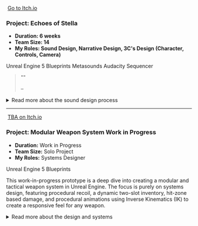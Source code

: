 <div class="project-card">

  <div class="project-flex-container">
    <div class="project-image-column">
      <img src="{{ '/Images/Gp3.jpg' | relative_url }}" alt="">
      <a href="" class="itchio-link" target="_blank" rel="noopener noreferrer">
        <i class="fa-brands fa-itch-io"></i> Go to Itch.io
      </a>
    </div>
    <div class="project-text-column">
      <h3>Project: Echoes of Stella</h3>
      <div class="project-meta">
        <ul>
          <li><strong>Duration: 6 weeks </strong> </li>
          <li><strong>Team Size: 14 </strong> </li>
          <li><strong>My Roles: Sound Design, Narrative Design, 3C's Design (Character, Controls, Camera)</strong> </li>
        </ul>
      </div> 
      <div class="project-tools-summary">
  <span class="tool-tag"><i class="fa-brands fa-unreal"></i> Unreal Engine 5</span>
  <span class="tool-tag"><i class="fa-solid fa-diagram-project"></i> Blueprints</span>
  <span class="tool-tag"><i class="fa-solid fa-wave-square"></i> Metasounds</span>
  <span class="tool-tag"><i class="fa-solid fa-wave-square"></i> Audacity</span>
  <span class="tool-tag"><i class="fa-solid fa-film"></i> Sequencer</span>
</div>
      <p></p>  
      <blockquote class="testimonial">
        <p>""</p>
        <cite>– </cite>
      </blockquote>
    </div>
  </div>

  <div class="project-details-row">
    <details>
      <summary>Read more about the sound design process</summary>
      <div class="details-content">
        <div class="process-stage">
          <h3>3C's Design </h3>
          <div class="stage-content-flex">
            <div class="stage-gallery">
              <p class="gallery-label">Process images:</p>
              <a href="{{ '/Images/gp3gif5.gif' | relative_url }}" target="_blank"><img src="{{ '/Images/gp3gif5.gif' | relative_url }}" alt="" class="gallery-thumbnail"></a>
            </div>
            <div class="stage-description">
              <p>3C's Design: Crafting a Vulnerable Player Experience</p>
              <ul>
        <li>
          <strong>Core Movement Prototyping:</strong> I implemented a standard but responsive control scheme, including a sprint function to allow for desperate escapes, and a crouch function that was essential for the hide-and-seek gameplay loop, allowing players to take cover under objects like sinks and beds.
        </li>
        <li>
          <strong>Iterative Design & Cutting Features:</strong> A key part of the design process was knowing what to remove to strengthen the core experience. We initially prototyped a leaning mechanic, but after playtesting showed that players found it hard to use or didn't use it as intended, I made the deliberate decision to cut it to avoid unnecessary complexity. Similarly, an early jump mechanic was removed after feedback highlighted that it created navigational confusion in our tightly designed levels.
        </li>
        <li>
          <strong>Camera Feel:</strong> The first-person camera was carefully tuned with a subtle head-bob to increase immersion, while ensuring it was stable enough to not cause motion sickness during tense chase sequences.
        </li>
      </ul>
            </div>
          </div>
        </div>
        <div class="process-stage">
          <h3>Systems Design: From Proof-of-Concept to Gameplay Loops</h3>
          <div class="stage-content-flex">
            <div class="stage-gallery">
              <p class="gallery-label">Process images:</p>
              <a href="{{ '/Images/gp3gif4.gif' | relative_url }}" target="_blank"><img src="{{ '/Images/gp3gif4.gif' | relative_url }}" alt="" class="gallery-thumbnail"></a>
            </div>
            <div class="stage-description">
              <p>As a systems designer on this project, I was responsible for several key interactive elements that shaped the core gameplay.

My most significant contribution was prototyping the central "echo mechanic". The initial idea was met with some skepticism about its technical feasibility. To prove its potential, I independently developed a proof-of-concept in a few days. This working prototype successfully demonstrated the mechanic's value, was instrumental in getting full team buy-in, and became a cornerstone of the final game's puzzle and exploration loops.</p>
              <ul>
  <li>
    <strong>The "Echo Mechanic" (Proof-of-Concept):</strong> My most significant contribution was prototyping the central "echo mechanic". When the initial idea was met with skepticism regarding its technical feasibility, I independently developed a proof-of-concept in just a few days. This working prototype successfully demonstrated the mechanic's value, was instrumental in getting team buy-in, and became a cornerstone of the game's puzzle and exploration loops.
  </li>
  <li>
    <strong>Tension-Based Door Mechanics:</strong> I designed the behavior for all doors in the game, focusing on creating suspense with slow opening speeds and deliberate audio cues.
  </li>
  <li>
    <strong>Hiding & Stealth Systems:</strong> I designed and implemented the logic for all designated hide spots, and also pitched and prototyped the idea of secret passages to give the player strategic options to navigate the environment and evade threats.
  </li>
</ul>
            </div>
          </div>
        </div>
        <div class="process-stage">
  <h3>Post-Mortem: Reflections from a Prototype</h3>
  <div class="stage-content-flex">
    <div class="stage-gallery">
      <p class="gallery-label">Key Takeaway:</p>
      <blockquote class="testimonial">
        <p>"My key takeaway is that a 'less is more' approach, validated through rapid prototyping, is the most effective way to create a clear and emotionally resonant player experience. A prototype proves an idea more powerfully than any document ever could."</p>
      </blockquote>
    </div>
    <div class="stage-description">
      <h4>What Went Well:</h4>
      <ul>
        <li>
          <strong>The Value of Prototyping:</strong> This project reinforced my belief that prototypes are the best communication tool. Being able to show a playable version of an idea is far more effective at conveying a vision and getting feedback than a design document alone.
        </li>
      </ul>
      <h4>What Could Be Improved:</h4>
      <ul>
        <li>
          <strong>The "Kill Your Darlings" Principle:</strong> Through the process, I learned the valuable lesson that some features, even if they seem cool initially, can be unnecessary and ultimately confuse the player. A tighter, more focused design is often stronger. This project made me more confident in cutting features that don't serve the core experience.
        </li>
      </ul>
    </div>
  </div>
</div> </div>   </details>
  </div> <hr style="border-color: #555;">    </div>       
<div class="project-card">

  <div class="project-flex-container">
    <div class="project-image-column">
      <img src="{{ '/Images/ph.jpg' | relative_url }}" alt="">
      <a href="" class="itchio-link" target="_blank" rel="noopener noreferrer">
        <i class="fa-brands fa-itch-io"></i> TBA on Itch.io
      </a>
    </div>
    <div class="project-text-column">
     <h3>Project: Modular Weapon System <span class="wip-tag">Work in Progress</span></h3>
     <div class="project-meta">
        <ul>
          <li><strong>Duration:</strong> Work in Progress</li>
          <li><strong>Team Size:</strong> Solo Project</li>
          <li><strong>My Roles:</strong> Systems Designer</li>
        </ul>
      </div>
      <div class="project-tools-summary">
        <span class="tool-tag"><i class="fa-brands fa-unreal"></i> Unreal Engine 5</span> 
        <span class="tool-tag"><i class="fa-solid fa-diagram-project"></i> Blueprints</span>
      </div>
      <p><p>This work-in-progress prototype is a deep dive into creating a modular and tactical weapon system in Unreal Engine. The focus is purely on systems design, featuring procedural recoil, a dynamic two-slot inventory, hit-zone based damage, and procedural animations using Inverse Kinematics (IK) to create a responsive feel for any weapon.</p>
      </p>  
      <blockquote class="testimonial">
        <p></p>
        <cite></cite>
      </blockquote>
    </div>
  </div>

  <div class="project-details-row">
    <details>
      <summary>Read more about the design and systems</summary>
      <div class="details-content">
        <div class="process-stage">
          <h3>Key System Features</h3>
          <div class="stage-content-flex">
            <div class="stage-gallery">
              <p class="gallery-label">Process images:</p>
              <a href="{{ '/Images/ph.jpg' | relative_url }}" target="_blank"><img src="{{ '/Images/ph.jpg' | relative_url }}" alt="" class="gallery-thumbnail"></a>
            </div>
            <div class="stage-description">
              <p></p>
               <ul>
      <li>
        <strong>Modular Two-Slot Inventory:</strong> The player can carry two weapons at a time. The system is built to be modular, allowing for easy expansion. Players can drop, throw, and pick up weapons dynamically from the environment.
      </li>
      <li>
        <strong>Procedural Recoil & Weapon Stats:</strong> To enhance the tactical feel, all 5 prototyped weapons (3 full-auto, 2 semi-auto) use a procedural recoil system. While the first shot is always accurate, subsequent shots have calculated deviation based on each weapon's unique stats.
      </li>
      <li>
        <strong>Procedural Animation w/ IK:</strong> To avoid creating unique animations for every weapon, the system uses procedural animations with Inverse Kinematics (IK). This allows the character's hands to realistically adapt to any weapon model. The system also includes weapon collision, pulling the gun back when aiming near a wall.
      </li>
      <li>
        <strong>Dynamic Damage Model:</strong> The prototype features different hit-zone checks. A weapon's damage output and the resulting sound, splatter effect vary depending on whether a shot hits an armored or unarmored surface.
      </li>
    </ul>
            </div>
          </div>
        <div class="process-stage">
          <h3>Future Development & Vision</h3>
          <div class="stage-content-flex">
            <div class="stage-gallery">
              <p class="gallery-label">Process images:</p>
              <a href="{{ '/Images/ph.jpg' | relative_url }}" target="_blank"><img src="{{ '/Images/ph.jpg' | relative_url }}" alt="" class="gallery-thumbnail"></a>
            </div>
            <div class="stage-description">
              <p> <p>This prototype is an ongoing effort and the foundation for what I envision as my graduation project. The immediate next steps in the design process include:</p>
              <ul>
      <li>Implementing a stamina system that affects the player's ability to Aim Down Sights (ADS) for extended periods, adding another layer of tactical decision-making.</li>
      <li>Continuously iterating to find the perfect balance between challenging, tactical gameplay and a fun, engaging player experience.</li>
    </ul>
             <hr style="border-color: #555;">    </div>       
